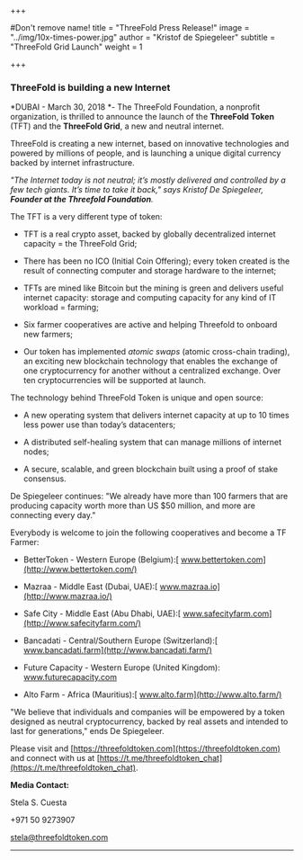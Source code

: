 +++

#Don't remove name!
title = "ThreeFold Press Release!"
image = "../img/10x-times-power.jpg"
author = "Kristof de Spiegeleer"
subtitle = "ThreeFold Grid Launch"
weight = 1

+++

### ThreeFold is building a new Internet

*DUBAI - March 30, 2018 *- The ThreeFold Foundation, a nonprofit organization, is thrilled to announce the launch of the **ThreeFold Token** (TFT) and the **ThreeFold Grid**, a new and neutral internet.

ThreeFold is creating a new internet, based on innovative technologies and powered by millions of people, and is launching a unique digital currency backed by internet infrastructure.

*"The Internet today is not neutral; it’s mostly delivered and controlled by a few tech giants. It’s time to take it back," says Kristof De Spiegeleer, **Founder at the Threefold Foundation**.*

The TFT is a very different type of token:

* TFT is a real crypto asset, backed by globally decentralized internet capacity = the ThreeFold Grid;

* There has been no ICO (Initial Coin Offering); every token created is the result of connecting computer and storage hardware to the internet;

* TFTs are mined like Bitcoin but the mining is green and delivers useful internet capacity: storage and computing capacity for any kind of IT workload = farming;

* Six farmer cooperatives are active and helping Threefold to onboard new farmers;

* Our token has implemented *atomic swaps* (atomic cross-chain trading), an exciting new blockchain technology that enables the exchange of one cryptocurrency for another without a centralized exchange. Over ten cryptocurrencies will be supported at launch.

The technology behind ThreeFold Token is unique and open source:

* A new operating system that delivers internet capacity at up to 10 times less power use than today’s datacenters;

* A distributed self-healing system that can manage millions of internet nodes;

* A secure, scalable, and green blockchain built using a proof of stake consensus.

De Spiegeleer continues: "We already have more than 100 farmers that are producing capacity worth more than US $50 million, and more are connecting every day."

Everybody is welcome to join the following cooperatives and become a TF Farmer:

* BetterToken - Western Europe (Belgium):[ www.bettertoken.com](http://www.bettertoken.com/)

* Mazraa - Middle East (Dubai, UAE):[ www.mazraa.io](http://www.mazraa.io/)

* Safe City - Middle East (Abu Dhabi, UAE):[ www.safecityfarm.com](http://www.safecityfarm.com/)

* Bancadati - Central/Southern Europe (Switzerland):[ www.bancadati.farm](http://www.bancadati.farm/)

* Future Capacity - Western Europe (United Kingdom):[ www.](http://www.futurecapacity.com/)[futurecapacity.com](http://www.futurecapacity.com/)

* Alto Farm - Africa (Mauritius):[ www.alto.farm](http://www.alto.farm/)

"We believe that individuals and companies will be empowered by a token designed as neutral cryptocurrency, backed by real assets and intended to last for generations," ends De Spiegeleer.


Please visit and [https://threefoldtoken.com](https://threefoldtoken.com) and connect with us at [https://t.me/threefoldtoken_chat](https://t.me/threefoldtoken_chat).

**Media Contact:**

Stela S. Cuesta

+971 50 9273907  

stela@threefoldtoken.com

* * *
